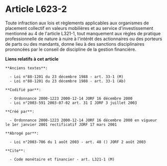 # Article L623-2

Toute infraction aux lois et règlements applicables aux organismes de placement collectif en valeurs mobilières et au service
d'investissement mentionné au 4 de l'article L321-1, tout manquement aux règles de pratique professionnelle de nature à nuire
à l'intérêt des actionnaires ou des porteurs de parts ou des mandants, donne lieu à des sanctions disciplinaires prononcées
par le conseil de discipline de la gestion financière.

**Liens relatifs à cet article**

	**Anciens textes**:

	  - Loi n°88-1201 du 23 décembre 1988 - art. 33-1 (M)
	  - Loi n°88-1201 du 23 décembre 1988 - art. 33-1 (Ab)

	**Codifié par**:

	  - Ordonnance 2000-1223 2000-12-14 JORF 16 décembre 2000
	  - Loi n°2003-591 2003-07-02 art. 31 I JORF 3 juillet 2003

	**Créé par**:

	  - Ordonnance 2000-1223 2000-12-14 JORF 16 décembre 2000 en vigueur le 1er janvier 2001 rectificatif JORF 17 mars 2001

	**Abrogé par**:

	  - Loi n°2003-706 du 1 août 2003 - art. 48 () JORF 2 août 2003

	**Cite**:

	  - Code monétaire et financier - art. L321-1 (M)
